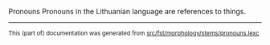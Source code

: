 Pronouns
Pronouns in the Lithuanian language are references to things.

* * *

<small>This (part of) documentation was generated from [src/fst/morphology/stems/pronouns.lexc](https://github.com/giellalt/lang-lit/blob/main/src/fst/morphology/stems/pronouns.lexc)</small>
